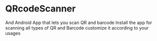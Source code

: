 # QRcodeScanner
And Android App that lets you scan QR and barcode
Install the app for scanning all types of QR and Barcode customize it according to your usages
